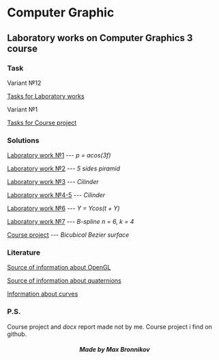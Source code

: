 # Computer Graphic
## Laboratory works on Computer Graphics 3 course

### Task

Variant №12

[Tasks for Laboratory works](lab_tasks.pdf)

Variant №1

[Tasks for Course project](KP/task.doc) 

### Solutions

[Laboratory work №1](lab1) --- *p = acos(3f)*

[Laboratory work №2](lab2) --- *5 sides piramid*

[Laboratory work №3](lab3) --- *Cilinder*

[Laboratory work №4-5](lab4-5) --- *Cilinder*

[Laboratory work №6](lab6) --- *Y = Ycos(t + Y)*

[Laboratory work №7](lab7) --- *B-spline n = 6, k = 4* 

[Course project](KP) --- *Bicubical Bezier surface*


### Literature

[Source of information about OpenGL](https://habr.com/ru/post/310790 "Lessons from Habr")

[Source of information about quaternions](https://habr.com/post/426863 "Quaternions")

[Information about curves](lab7/theory.ppt)

### P.S.

Course project and *docx* report made not by me. Course project i find on github. 

##### <center> Made by Max Bronnikov </center>
